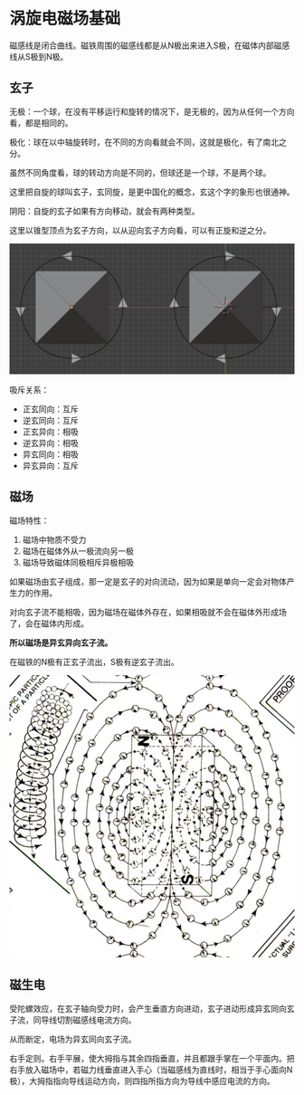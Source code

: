 
# 涡旋电磁场基础

磁感线是闭合曲线。磁铁周围的磁感线都是从N极出来进入S极，在磁体内部磁感线从S极到N极。

## 玄子

无极：一个球，在没有平移运行和旋转的情况下，是无极的，因为从任何一个方向看，都是相同的。

极化：球在以中轴旋转时，在不同的方向看就会不同，这就是极化，有了南北之分。

虽然不同角度看，球的转动方向是不同的，但球还是一个球，不是两个球。

这里把自旋的球叫玄子，玄同旋，是更中国化的概念，玄这个字的象形也很通神。

阴阳：自旋的玄子如果有方向移动，就会有两种类型。

这里以锥型顶点为玄子方向，以从迎向玄子方向看，可以有正旋和逆之分。

![](assets/xuan-3.png)

吸斥关系：

- 正玄同向：互斥
- 逆玄同向：互斥
- 正玄异向：相吸
- 逆玄异向：相吸
- 异玄同向：相吸
- 异玄异向：互斥

## 磁场

磁场特性：
1. 磁场中物质不受力
2. 磁场在磁体外从一极流向另一极
3. 磁场导致磁体同极相斥异极相吸

如果磁场由玄子组成，那一定是玄子的对向流动，因为如果是单向一定会对物体产生力的作用。

对向玄子流不能相吸，因为磁场在磁体外存在，如果相吸就不会在磁体外形成场了，会在磁体内形成。

**所以磁场是异玄异向玄子流。**

在磁铁的N极有正玄子流出，S极有逆玄子流出。

![](assets/xuan-mf01.jpeg)

## 磁生电

受陀螺效应，在玄子轴向受力时，会产生垂直方向进动，玄子进动形成异玄同向玄子流，同导线切割磁感线电流方向。

从而断定，电场为异玄同向玄子流。

右手定则。右手平展，使大拇指与其余四指垂直，并且都跟手掌在一个平面内。把右手放入磁场中，若磁力线垂直进入手心（当磁感线为直线时，相当于手心面向N极），大拇指指向导线运动方向，则四指所指方向为导线中感应电流的方向。

